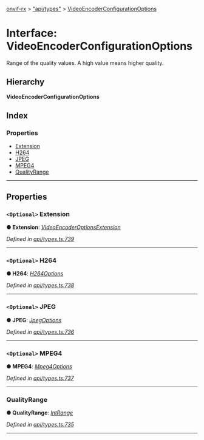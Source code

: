 [onvif-rx](../README.md) > ["api/types"](../modules/_api_types_.md) > [VideoEncoderConfigurationOptions](../interfaces/_api_types_.videoencoderconfigurationoptions.md)

# Interface: VideoEncoderConfigurationOptions

Range of the quality values. A high value means higher quality.

## Hierarchy

**VideoEncoderConfigurationOptions**

## Index

### Properties

* [Extension](_api_types_.videoencoderconfigurationoptions.md#extension)
* [H264](_api_types_.videoencoderconfigurationoptions.md#h264)
* [JPEG](_api_types_.videoencoderconfigurationoptions.md#jpeg)
* [MPEG4](_api_types_.videoencoderconfigurationoptions.md#mpeg4)
* [QualityRange](_api_types_.videoencoderconfigurationoptions.md#qualityrange)

---

## Properties

<a id="extension"></a>

### `<Optional>` Extension

**● Extension**: *[VideoEncoderOptionsExtension](_api_types_.videoencoderoptionsextension.md)*

*Defined in [api/types.ts:739](https://github.com/patrickmichalina/onvif-rx/blob/f117e44/src/api/types.ts#L739)*

___
<a id="h264"></a>

### `<Optional>` H264

**● H264**: *[H264Options](_api_types_.h264options.md)*

*Defined in [api/types.ts:738](https://github.com/patrickmichalina/onvif-rx/blob/f117e44/src/api/types.ts#L738)*

___
<a id="jpeg"></a>

### `<Optional>` JPEG

**● JPEG**: *[JpegOptions](_api_types_.jpegoptions.md)*

*Defined in [api/types.ts:736](https://github.com/patrickmichalina/onvif-rx/blob/f117e44/src/api/types.ts#L736)*

___
<a id="mpeg4"></a>

### `<Optional>` MPEG4

**● MPEG4**: *[Mpeg4Options](_api_types_.mpeg4options.md)*

*Defined in [api/types.ts:737](https://github.com/patrickmichalina/onvif-rx/blob/f117e44/src/api/types.ts#L737)*

___
<a id="qualityrange"></a>

###  QualityRange

**● QualityRange**: *[IntRange](_api_types_.intrange.md)*

*Defined in [api/types.ts:735](https://github.com/patrickmichalina/onvif-rx/blob/f117e44/src/api/types.ts#L735)*

___

